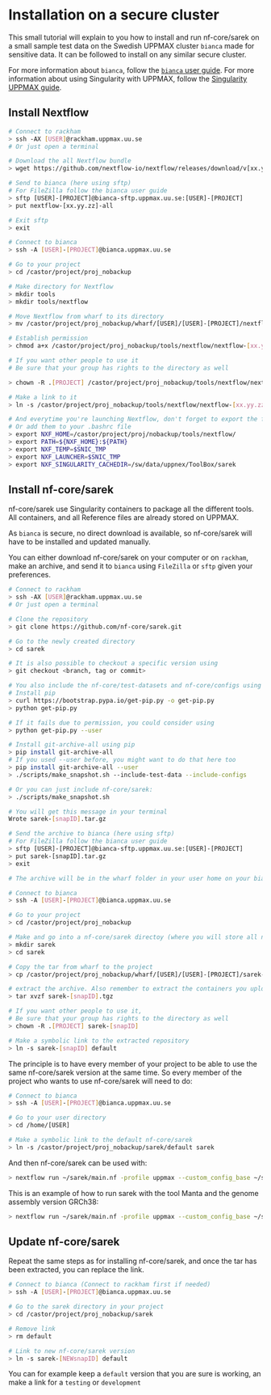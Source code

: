 # Installation on a secure cluster

This small tutorial will explain to you how to install and run nf-core/sarek on a small sample test data on the Swedish UPPMAX cluster `bianca` made for sensitive data.
It can be followed to install on any similar secure cluster.

For more information about `bianca`, follow the [`bianca` user guide](http://uppmax.uu.se/support/user-guides/bianca-user-guide/).
For more information about using Singularity with UPPMAX, follow the [Singularity UPPMAX guide](https://www.uppmax.uu.se/support-sv/user-guides/singularity-user-guide/).

## Install Nextflow

```bash
# Connect to rackham
> ssh -AX [USER]@rackham.uppmax.uu.se
# Or just open a terminal

# Download the all Nextflow bundle
> wget https://github.com/nextflow-io/nextflow/releases/download/v[xx.yy.zz]/nextflow-[xx.yy.zz]-all

# Send to bianca (here using sftp)
# For FileZilla follow the bianca user guide
> sftp [USER]-[PROJECT]@bianca-sftp.uppmax.uu.se:[USER]-[PROJECT]
> put nextflow-[xx.yy.zz]-all

# Exit sftp
> exit

# Connect to bianca
> ssh -A [USER]-[PROJECT]@bianca.uppmax.uu.se

# Go to your project
> cd /castor/project/proj_nobackup

# Make directory for Nextflow
> mkdir tools
> mkdir tools/nextflow

# Move Nextflow from wharf to its directory
> mv /castor/project/proj_nobackup/wharf/[USER]/[USER]-[PROJECT]/nextflow-[xx.yy.zz]-all /castor/project/proj_nobackup/tools/nextflow

# Establish permission
> chmod a+x /castor/project/proj_nobackup/tools/nextflow/nextflow-[xx.yy.zz]-all

# If you want other people to use it
# Be sure that your group has rights to the directory as well

> chown -R .[PROJECT] /castor/project/proj_nobackup/tools/nextflow/nextflow-[xx.yy.zz]-all

# Make a link to it
> ln -s /castor/project/proj_nobackup/tools/nextflow/nextflow-[xx.yy.zz]-all /castor/project/proj_nobackup/tools/nextflow/nextflow

# And everytime you're launching Nextflow, don't forget to export the following ENV variables
# Or add them to your .bashrc file
> export NXF_HOME=/castor/project/proj/nobackup/tools/nextflow/
> export PATH=${NXF_HOME}:${PATH}
> export NXF_TEMP=$SNIC_TMP
> export NXF_LAUNCHER=$SNIC_TMP
> export NXF_SINGULARITY_CACHEDIR=/sw/data/uppnex/ToolBox/sarek
```

## Install nf-core/sarek

nf-core/sarek use Singularity containers to package all the different tools.
All containers, and all Reference files are already stored on UPPMAX.

As `bianca` is secure, no direct download is available, so nf-core/sarek will have to be installed and updated manually.

You can either download nf-core/sarek on your computer or on `rackham`, make an archive, and send it to `bianca` using `FileZilla` or `sftp` given your preferences.

```bash
# Connect to rackham
> ssh -AX [USER]@rackham.uppmax.uu.se
# Or just open a terminal

# Clone the repository
> git clone https://github.com/nf-core/sarek.git

# Go to the newly created directory
> cd sarek

# It is also possible to checkout a specific version using
> git checkout <branch, tag or commit>

# You also include the nf-core/test-datasets and nf-core/configs using git-archive-all
# Install pip
> curl https://bootstrap.pypa.io/get-pip.py -o get-pip.py
> python get-pip.py

# If it fails due to permission, you could consider using
> python get-pip.py --user

# Install git-archive-all using pip
> pip install git-archive-all
# If you used --user before, you might want to do that here too
> pip install git-archive-all --user
> ./scripts/make_snapshot.sh --include-test-data --include-configs

# Or you can just include nf-core/sarek:
> ./scripts/make_snapshot.sh

# You will get this message in your terminal
Wrote sarek-[snapID].tar.gz

# Send the archive to bianca (here using sftp)
# For FileZilla follow the bianca user guide
> sftp [USER]-[PROJECT]@bianca-sftp.uppmax.uu.se:[USER]-[PROJECT]
> put sarek-[snapID].tar.gz
> exit

# The archive will be in the wharf folder in your user home on your bianca project

# Connect to bianca
> ssh -A [USER]-[PROJECT]@bianca.uppmax.uu.se

# Go to your project
> cd /castor/project/proj_nobackup

# Make and go into a nf-core/sarek directoy (where you will store all nf-core/sarek versions)
> mkdir sarek
> cd sarek

# Copy the tar from wharf to the project
> cp /castor/project/proj_nobackup/wharf/[USER]/[USER]-[PROJECT]/sarek-[snapID].tgz /castor/project/proj_nobackup/sarek

# extract the archive. Also remember to extract the containers you uploaded.
> tar xvzf sarek-[snapID].tgz

# If you want other people to use it,
# Be sure that your group has rights to the directory as well
> chown -R .[PROJECT] sarek-[snapID]

# Make a symbolic link to the extracted repository
> ln -s sarek-[snapID] default
```

The principle is to have every member of your project to be able to use the same nf-core/sarek version at the same time.
So every member of the project who wants to use nf-core/sarek will need to do:

```bash
# Connect to bianca
> ssh -A [USER]-[PROJECT]@bianca.uppmax.uu.se

# Go to your user directory
> cd /home/[USER]

# Make a symbolic link to the default nf-core/sarek
> ln -s /castor/project/proj_nobackup/sarek/default sarek
```

And then nf-core/sarek can be used with:

```bash
> nextflow run ~/sarek/main.nf -profile uppmax --custom_config_base ~/sarek/configs --project [PROJECT] --genome [GENOME ASSEMBLY] ...
```

This is an example of how to run sarek with the tool Manta and the genome assembly version GRCh38:

```bash
> nextflow run ~/sarek/main.nf -profile uppmax --custom_config_base ~/sarek/configs --project [PROJECT] --tools Manta --sample [SAMPLE.TSV] --genome GRCh38
```

## Update nf-core/sarek

Repeat the same steps as for installing nf-core/sarek, and once the tar has been extracted, you can replace the link.

```bash
# Connect to bianca (Connect to rackham first if needed)
> ssh -A [USER]-[PROJECT]@bianca.uppmax.uu.se

# Go to the sarek directory in your project
> cd /castor/project/proj_nobackup/sarek

# Remove link
> rm default

# Link to new nf-core/sarek version
> ln -s sarek-[NEWsnapID] default
```

You can for example keep a `default` version that you are sure is working, an make a link for a `testing` or `development`
